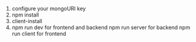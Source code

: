 

1. configure your mongoURI key
2. npm install
3. client-install
4. npm run dev for frontend and backend
   npm run server for backend
   npm run client for frontend